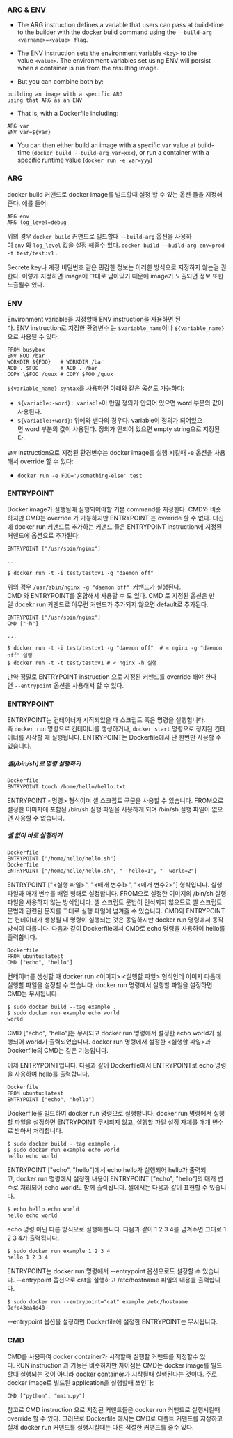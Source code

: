 ### ARG & ENV

 - The ARG instruction defines a variable that users can pass at build-time to the builder with the docker build command using the `--build-arg <varname>=<value> flag`. 
 - The ENV instruction sets the environment variable `<key>` to the value `<value>`. The environment variables set using ENV will persist when a container is run from the resulting image. 

 - But you can combine both by:
```
building an image with a specific ARG
using that ARG as an ENV
```

 - That is, with a Dockerfile including:
 ```
ARG var
ENV var=${var}
```
 - You can then either build an image with a specific `var` value at build-time (`docker build --build-arg var=xxx`), or run a container with a specific runtime value (`docker run -e var=yyy`)

### ARG
docker build 커맨드로 docker image를 빌드할때 설정 할 수 있는 옵션 들을 지정해준다. 예를 들어:
```
ARG env
ARG log_level=debug
```
위의 경우 `docker build` 커맨드로 빌드할때 `--build-arg` 옵션을 사용하여 `env` 와 `log_level` 값을 설정 해줄수 있다.
`docker build --build-arg env=prod -t test/test:v1` .

Secrete key나 계정 비밀번호 같은 민감한 정보는 이러한 방식으로 지정하지 않는걸 권한다. 이렇게 지정하면 image에 그대로 남아있기 때문에 image가 노출되면 정보 또한 노출될수 있다.


### ENV
Environment variable을 지정할때 ENV instruction을 사용하면 된다. ENV instruction로 지정한 환경변수 는 `$variable_name`이나 `${variable_name}`으로 사용될 수 있다:
```
FROM busybox
ENV FOO /bar
WORKDIR ${FOO}   # WORKDIR /bar
ADD . $FOO       # ADD . /bar
COPY \$FOO /quux # COPY $FOO /quux
```
`${variable_name} syntax`를 사용하면 아래와 같은 옵션도 가능하다:
  - `${variable:-word}: variable`이 만일 정의가 안되어 있으면 word 부분의 값이 사용된다.
  - `${variable:+word}`: 위에와 밴다의 경우다. variable이 정의가 되어있으면 word 부분의 값이 사용된다. 정의가 안되어 있으면 empty string으로 지정된다.

`ENV` instruction으로 지정된 환경변수는 docker image를 실행 시킬때 -e 옵션을 사용해서 override 할 수 있다:
  - `docker run -e FOO='/something-else' test`


### ENTRYPOINT
Docker image가 실행될때 실행되어야할 기본 command를 지정한다. CMD와 비슷하지만 CMD는 override 가 가능하지만 ENTRYPOINT 는 override 할 수 없다. 대신에 docker run 커맨드로 추가하는 커맨드 들은 ENTRYPOINT instruction에 지정된 커맨드에 옵션으로 추가된다:
```
ENTRYPOINT ["/usr/sbin/nginx"]

...
```

`$ docker run -t -i test/test:v1 -g "daemon off"`

위의 경우 `/usr/sbin/nginx -g "daemon off" `커맨드가 실행된다.
CMD 와 ENTRYPOINT를 혼합해서 사용할 수 도 있다. CMD 로 지정된 옵션은 만일 docekr run 커멘드로 아무런 커맨드가 추가되지 않으면 default로 추가된다.
```
ENTRYPOINT ["/usr/sbin/nginx"]
CMD ["-h"]

...

$ docker run -t -i test/test:v1 -g "daemon off"  # « nginx -g "daemon off" 실행
$ docker run -t -t test/test:v1 # « nginx -h 실행
```

만약 정말로 ENTRYPOINT instruction 으로 지정된 커맨드를 override 해야 한다면 `--entrypoint` 옵션을 사용해서 할 수 있다.

### ENTRYPOINT
ENTRYPOINT는 컨테이너가 시작되었을 때 스크립트 혹은 명령을 실행합니다. 즉 `docker run` 명령으로 컨테이너를 생성하거나, `docker start` 명령으로 정지된 컨테이너를 시작할 때 실행됩니다. ENTRYPOINT는 Dockerfile에서 단 한번만 사용할 수 있습니다.

##### 셸(/bin/sh)로 명령 실행하기
```
Dockerfile
ENTRYPOINT touch /home/hello/hello.txt
```

ENTRYPOINT <명령> 형식이며 셸 스크립트 구문을 사용할 수 있습니다. FROM으로 설정한 이미지에 포함된 /bin/sh 실행 파일을 사용하게 되며 /bin/sh 실행 파일이 없으면 사용할 수 없습니다.

##### 셸 없이 바로 실행하기
```
Dockerfile
ENTRYPOINT ["/home/hello/hello.sh"]
Dockerfile
ENTRYPOINT ["/home/hello/hello.sh", "--hello=1", "--world=2"]
```
ENTRYPOINT ["<실행 파일>", "<매개 변수1>", "<매개 변수2>"] 형식입니다. 실행 파일과 매개 변수를 배열 형태로 설정합니다. FROM으로 설정한 이미지의 /bin/sh 실행 파일을 사용하지 않는 방식입니다. 셸 스크립트 문법이 인식되지 않으므로 셸 스크립트 문법과 관련된 문자를 그대로 실행 파일에 넘겨줄 수 있습니다.
CMD와 ENTRYPOINT는 컨테이너가 생성될 때 명령이 실행되는 것은 동일하지만 docker run 명령에서 동작 방식이 다릅니다.
다음과 같이 Dockerfile에서 CMD로 echo 명령을 사용하여 hello를 출력합니다.
```
Dockerfile
FROM ubuntu:latest
CMD ["echo", "hello"]
```

컨테이너를 생성할 때 docker run <이미지> <실행할 파일> 형식인데 이미지 다음에 실행할 파일을 설정할 수 있습니다. docker run 명령에서 실행할 파일을 설정하면 CMD는 무시됩니다.
```
$ sudo docker build --tag example .
$ sudo docker run example echo world
world
```
CMD ["echo", "hello"]는 무시되고 docker run 명령에서 설정한 echo world가 실행되어 world가 출력되었습니다. docker run 명령에서 설정한 <실행할 파일>과 Dockerfile의 CMD는 같은 기능입니다.

이제 ENTRYPOINT입니다. 다음과 같이 Dockerfile에서 ENTRYPOINT로 echo 명령을 사용하여 hello를 출력합니다.
```
Dockerfile
FROM ubuntu:latest
ENTRYPOINT ["echo", "hello"]
```
Dockerfile을 빌드하여 docker run 명령으로 실행합니다. docker run 명령에서 실행할 파일을 설정하면 ENTRYPOINT 무시되지 않고, 실행할 파일 설정 자체를 매개 변수로 받아서 처리합니다.
```
$ sudo docker build --tag example .
$ sudo docker run example echo world
hello echo world
```
ENTRYPOINT ["echo", "hello"]에서 echo hello가 실행되어 hello가 출력되고, docker run 명령에서 설정한 내용이 ENTRYPOINT ["echo", "hello"]의 매개 변수로 처리되어 echo world도 함께 출력됩니다. 셸에서는 다음과 같이 표현할 수 있습니다.
```
$ echo hello echo world
hello echo world
```
echo 명령 아닌 다른 방식으로 실행해봅니다. 다음과 같이 1 2 3 4를 넘겨주면 그대로 1 2 3 4가 출력됩니다.
```
$ sudo docker run example 1 2 3 4
hello 1 2 3 4
```
ENTRYPOINT는 docker run 명령에서 --entrypoint 옵션으로도 설정할 수 있습니다. --entrypoint 옵션으로 cat을 실행하고 /etc/hostname 파일의 내용을 출력합니다.
```
$ sudo docker run --entrypoint="cat" example /etc/hostname
9efe43ea4d40
```
--entrypoint 옵션을 설정하면 Dockerfile에 설정한 ENTRYPOINT는 무시됩니다.

### CMD
CMD를 사용하여 docker container가 시작할때 실행할 커맨드를 지정할수 있다. RUN instruction 과 기능은 비슷하지만 차이점은 CMD는 docker image를 빌드할때 실행되는 것이 아니라 docker container가 시작될때 실행된다는 것이다. 주로 docker image로 빌드된 application을 실행할때 쓰인다:
```
CMD ["python", "main.py"]
```
참고로 CMD instruction 으로 지정된 커맨드들은 docker run 커맨드로 실행시킬때 override 할 수 있다. 그러므로 Dockerfile 에서는 CMD로 디폴트 커맨드를 지정하고 실제 docker run 커맨드를 실행시킬때는 다른 적절한 커맨드를 줄수 있다.
